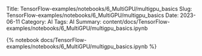 Title: TensorFlow-examples/notebooks/6_MultiGPU/multigpu_basics
Slug: TensorFlow-examples/notebooks/6_MultiGPU/multigpu_basics
Date: 2023-06-11
Category: AI
Tags: AI
Summary: content/docs/TensorFlow-examples/notebooks/6_MultiGPU/multigpu_basics.ipynb

{% notebook docs/TensorFlow-examples/notebooks/6_MultiGPU/multigpu_basics.ipynb %}